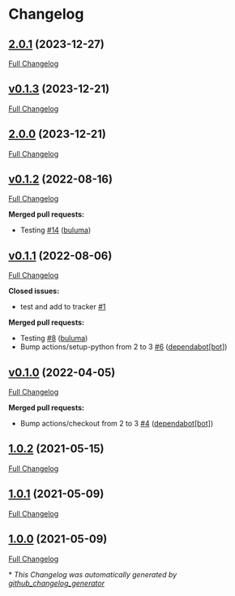 # Changelog

## [2.0.1](https://github.com/buluma/ansible-role-kibana/tree/2.0.1) (2023-12-27)

[Full Changelog](https://github.com/buluma/ansible-role-kibana/compare/v0.1.3...2.0.1)

## [v0.1.3](https://github.com/buluma/ansible-role-kibana/tree/v0.1.3) (2023-12-21)

[Full Changelog](https://github.com/buluma/ansible-role-kibana/compare/2.0.0...v0.1.3)

## [2.0.0](https://github.com/buluma/ansible-role-kibana/tree/2.0.0) (2023-12-21)

[Full Changelog](https://github.com/buluma/ansible-role-kibana/compare/v0.1.2...2.0.0)

## [v0.1.2](https://github.com/buluma/ansible-role-kibana/tree/v0.1.2) (2022-08-16)

[Full Changelog](https://github.com/buluma/ansible-role-kibana/compare/v0.1.1...v0.1.2)

**Merged pull requests:**

- Testing [\#14](https://github.com/buluma/ansible-role-kibana/pull/14) ([buluma](https://github.com/buluma))

## [v0.1.1](https://github.com/buluma/ansible-role-kibana/tree/v0.1.1) (2022-08-06)

[Full Changelog](https://github.com/buluma/ansible-role-kibana/compare/v0.1.0...v0.1.1)

**Closed issues:**

- test and add to tracker [\#1](https://github.com/buluma/ansible-role-kibana/issues/1)

**Merged pull requests:**

- Testing [\#8](https://github.com/buluma/ansible-role-kibana/pull/8) ([buluma](https://github.com/buluma))
- Bump actions/setup-python from 2 to 3 [\#6](https://github.com/buluma/ansible-role-kibana/pull/6) ([dependabot[bot]](https://github.com/apps/dependabot))

## [v0.1.0](https://github.com/buluma/ansible-role-kibana/tree/v0.1.0) (2022-04-05)

[Full Changelog](https://github.com/buluma/ansible-role-kibana/compare/1.0.2...v0.1.0)

**Merged pull requests:**

- Bump actions/checkout from 2 to 3 [\#4](https://github.com/buluma/ansible-role-kibana/pull/4) ([dependabot[bot]](https://github.com/apps/dependabot))

## [1.0.2](https://github.com/buluma/ansible-role-kibana/tree/1.0.2) (2021-05-15)

[Full Changelog](https://github.com/buluma/ansible-role-kibana/compare/1.0.1...1.0.2)

## [1.0.1](https://github.com/buluma/ansible-role-kibana/tree/1.0.1) (2021-05-09)

[Full Changelog](https://github.com/buluma/ansible-role-kibana/compare/1.0.0...1.0.1)

## [1.0.0](https://github.com/buluma/ansible-role-kibana/tree/1.0.0) (2021-05-09)

[Full Changelog](https://github.com/buluma/ansible-role-kibana/compare/973e5118e34dde77f9089323739fd5a3ba38822f...1.0.0)



\* *This Changelog was automatically generated by [github_changelog_generator](https://github.com/github-changelog-generator/github-changelog-generator)*
